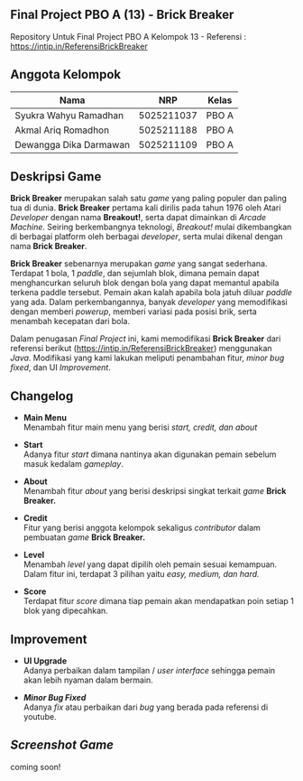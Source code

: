 ## **Final Project PBO A (13) - Brick Breaker**
Repository Untuk Final Project PBO A Kelompok 13 - Referensi : https://intip.in/ReferensiBrickBreaker

## **Anggota Kelompok**

| Nama                     | NRP        | Kelas |
| -------------------------| -----------| ------|
| Syukra Wahyu Ramadhan    | 5025211037 | PBO A |
| Akmal Ariq Romadhon      | 5025211188 | PBO A |
| Dewangga Dika Darmawan   | 5025211109 | PBO A |

## **Deskripsi Game**
**Brick Breaker** merupakan salah satu _game_ yang paling populer dan paling tua di dunia. **Brick Breaker** pertama kali dirilis pada tahun 1976 oleh Atari _Developer_ dengan nama **Breakout!**, serta dapat dimainkan di _Arcade Machine_. Seiring berkembangnya teknologi, _Breakout!_ mulai dikembangkan di berbagai platform oleh berbagai _developer_, serta mulai dikenal dengan nama **Brick Breaker**. <Br>

**Brick Breaker** sebenarnya merupakan _game_ yang sangat sederhana. Terdapat 1 bola, 1 _paddle_, dan sejumlah blok, dimana pemain dapat menghancurkan seluruh blok dengan bola yang dapat memantul apabila terkena paddle tersebut. Pemain akan kalah apabila bola jatuh diluar _paddle_ yang ada. Dalam perkembangannya, banyak _developer_ yang memodifikasi dengan memberi _powerup_, memberi variasi pada posisi brik, serta menambah kecepatan dari bola. <br>

Dalam penugasan _Final Project_ ini, kami memodifikasi **Brick Breaker** dari referensi berikut (https://intip.in/ReferensiBrickBreaker) menggunakan _Java_. Modifikasi yang kami lakukan meliputi penambahan fitur, _minor bug fixed_, dan UI _Improvement_.

## **Changelog**
- **Main Menu** <br> 
Menambah fitur main menu yang berisi _start, credit, dan about_

- **Start** <br> 
Adanya fitur _start_ dimana nantinya akan digunakan pemain sebelum masuk kedalam _gameplay_. 

- **About** <br> 
Menambah fitur _about_ yang berisi deskripsi singkat terkait _game_ **Brick Breaker.**

- **Credit** <br> 
Fitur yang berisi anggota kelompok sekaligus _contributor_ dalam pembuatan _game_ **Brick Breaker.**

- **Level** <br> 
Menambah _level_ yang dapat dipilih oleh pemain sesuai kemampuan. Dalam fitur ini, terdapat 3 pilihan yaitu _easy, medium, dan hard._

- **Score** <br> 
Terdapat fitur _score_ dimana tiap pemain akan mendapatkan poin setiap 1 blok yang dipecahkan.

## **Improvement**

- **UI Upgrade** <br> 
Adanya perbaikan dalam tampilan / _user interface_ sehingga pemain akan lebih nyaman dalam bermain.

- **_Minor Bug Fixed_** <br> 
Adanya _fix_ atau perbaikan dari _bug_ yang berada pada referensi di youtube.

## **_Screenshot Game_**
coming soon!
